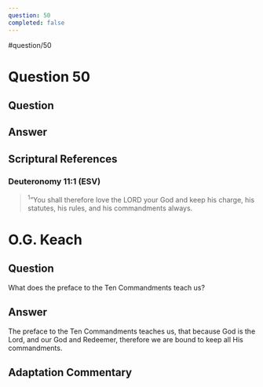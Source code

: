 ```yaml
---
question: 50
completed: false
---
```

#question/50
# Question 50

## Question


## Answer


## Scriptural References
### Deuteronomy 11:1 (ESV)
> <sup>1</sup>“You shall therefore love the LORD your God and keep his charge, his statutes, his rules, and his commandments always.

# O.G. Keach
## Question
What does the preface to the Ten Commandments teach us?

## Answer
The preface to the Ten Commandments teaches us, that because God is the Lord, and our God and Redeemer, therefore we are bound to keep all His commandments.

## Adaptation Commentary

